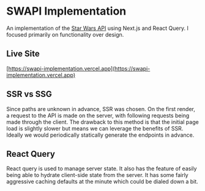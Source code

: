 # SWAPI Implementation

An implementation of the [Star Wars API](https://swapi.dev/]) using Next.js and React Query. I focused primarily on functionality over design.

## Live Site

[https://swapi-implementation.vercel.app](https://swapi-implementation.vercel.app)

## SSR vs SSG

Since paths are unknown in advance, SSR was chosen. On the first render, a request to the API is made on the server, with following requests being made through the client. The drawback to this method is that the initial page load is slightly slower but means we can leverage the benefits of SSR. Ideally we would periodically statically generate the endpoints in advance.

## React Query

React query is used to manage server state. It also has the feature of easily being able to hydrate client-side state from the server. It has some fairly aggressive caching defaults at the minute which could be dialed down a bit.
